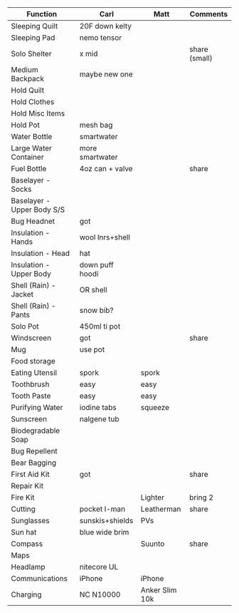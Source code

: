 | Function                   | Carl            | Matt            |    Comments    |
| -------------------------- | --------------- | --------------- |--------------- |
| Sleeping Quilt             | 20F down kelty  |                 |                |
| Sleeping Pad               | nemo tensor     |                 |                |
| Solo Shelter               | x mid           |                 | share (small)  |
| Medium Backpack            | maybe new one   |                 |                |
| Hold Quilt                 |                 |                 |                |
| Hold Clothes               |                 |                 |                |
| Hold Misc Items            |                 |                 |                |
| Hold Pot                   | mesh bag        |                 |                |
| Water Bottle               | smartwater      |                 |                |
| Large Water Container      | more smartwater |                 |                |
| Fuel Bottle                | 4oz can + valve |                 | share          |
| Baselayer - Socks          |                 |                 |                |
| Baselayer - Upper Body S/S |                 |                 |                |
| Bug Headnet                | got             |                 |                |
| Insulation - Hands         | wool lnrs+shell |                 |                |
| Insulation - Head          | hat             |                 |                |
| Insulation - Upper Body    | down puff hoodi |                 |                |
| Shell (Rain) - Jacket      | OR shell        |                 |                |
| Shell (Rain) - Pants       | snow bib?       |                 |                |
| Solo Pot                   | 450ml ti pot    |                 |                |
| Windscreen                 | got             |                 | share          |
| Mug                        | use pot         |                 |                |
| Food storage               |                 |                 |                |
| Eating Utensil             |      spork      |      spork      |                |
| Toothbrush                 |      easy       |      easy       |                |
| Tooth Paste                |      easy       |      easy       |                |
| Purifying Water            | iodine tabs     |     squeeze     |                |
| Sunscreen                  | nalgene tub     |                 |                |
| Biodegradable Soap         |                 |                 |                |
| Bug Repellent              |                 |                 |                |
| Bear Bagging               |                 |                 |                |
| First Aid Kit              | got             |                 | share          |
| Repair Kit                 |                 |                 |                |
| Fire Kit                   |                 |     Lighter     | bring 2        |
| Cutting                    | pocket l-man    |   Leatherman    | share          |
| Sunglasses                 | sunskis+shields |       PVs       |                |
| Sun hat                    | blue wide brim  |                 |                |
| Compass                    |                 |    Suunto       | share          |
| Maps                       |                 |                 |                |
| Headlamp                   | nitecore UL     |                 |                |
| Communications             |      iPhone     |      iPhone     |                |
| Charging                   | NC N10000       | Anker Slim 10k  |                |
